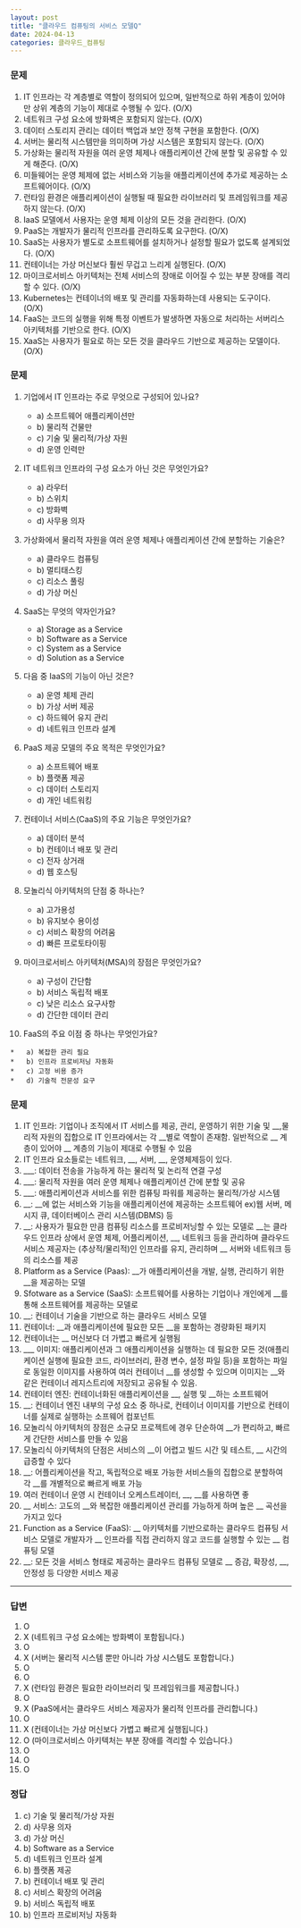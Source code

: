 ```yaml
---
layout: post
title: "클라우드 컴퓨팅의 서비스 모델Q"
date: 2024-04-13
categories: 클라우드_컴퓨팅
---
```

### 문제

1.  IT 인프라는 각 계층별로 역할이 정의되어 있으며, 일반적으로 하위 계층이 있어야만 상위 계층의 기능이 제대로 수행될 수 있다. (O/X)
2.  네트워크 구성 요소에 방화벽은 포함되지 않는다. (O/X)
3.  데이터 스토리지 관리는 데이터 백업과 보안 정책 구현을 포함한다. (O/X)
4.  서버는 물리적 시스템만을 의미하며 가상 시스템은 포함되지 않는다. (O/X)
5.  가상화는 물리적 자원을 여러 운영 체제나 애플리케이션 간에 분할 및 공유할 수 있게 해준다. (O/X)
6.  미들웨어는 운영 체제에 없는 서비스와 기능을 애플리케이션에 추가로 제공하는 소프트웨어이다. (O/X)
7.  런타임 환경은 애플리케이션이 실행될 때 필요한 라이브러리 및 프레임워크를 제공하지 않는다. (O/X)
8.  IaaS 모델에서 사용자는 운영 체제 이상의 모든 것을 관리한다. (O/X)
9.  PaaS는 개발자가 물리적 인프라를 관리하도록 요구한다. (O/X)
10.  SaaS는 사용자가 별도로 소프트웨어를 설치하거나 설정할 필요가 없도록 설계되었다. (O/X)
11.  컨테이너는 가상 머신보다 훨씬 무겁고 느리게 실행된다. (O/X)
12.  마이크로서비스 아키텍처는 전체 서비스의 장애로 이어질 수 있는 부분 장애를 격리할 수 있다. (O/X)
13.  Kubernetes는 컨테이너의 배포 및 관리를 자동화하는데 사용되는 도구이다. (O/X)
14.  FaaS는 코드의 실행을 위해 특정 이벤트가 발생하면 자동으로 처리하는 서버리스 아키텍처를 기반으로 한다. (O/X)
15.  XaaS는 사용자가 필요로 하는 모든 것을 클라우드 기반으로 제공하는 모델이다. (O/X)

### 문제

1.  기업에서 IT 인프라는 주로 무엇으로 구성되어 있나요?
    
    *   a) 소프트웨어 애플리케이션만
    *   b) 물리적 건물만
    *   c) 기술 및 물리적/가상 자원
    *   d) 운영 인력만
2.  IT 네트워크 인프라의 구성 요소가 아닌 것은 무엇인가요?
    
    *   a) 라우터
    *   b) 스위치
    *   c) 방화벽
    *   d) 사무용 의자
3.  가상화에서 물리적 자원을 여러 운영 체제나 애플리케이션 간에 분할하는 기술은?
    
    *   a) 클라우드 컴퓨팅
    *   b) 멀티태스킹
    *   c) 리소스 풀링
    *   d) 가상 머신
4.  SaaS는 무엇의 약자인가요?
    
    *   a) Storage as a Service
    *   b) Software as a Service
    *   c) System as a Service
    *   d) Solution as a Service
5.  다음 중 IaaS의 기능이 아닌 것은?
    
    *   a) 운영 체제 관리
    *   b) 가상 서버 제공
    *   c) 하드웨어 유지 관리
    *   d) 네트워크 인프라 설계
6.  PaaS 제공 모델의 주요 목적은 무엇인가요?
    
    *   a) 소프트웨어 배포
    *   b) 플랫폼 제공
    *   c) 데이터 스토리지
    *   d) 개인 네트워킹
7.  컨테이너 서비스(CaaS)의 주요 기능은 무엇인가요?
    
    *   a) 데이터 분석
    *   b) 컨테이너 배포 및 관리
    *   c) 전자 상거래
    *   d) 웹 호스팅
8.  모놀리식 아키텍처의 단점 중 하나는?
    
    *   a) 고가용성
    *   b) 유지보수 용이성
    *   c) 서비스 확장의 어려움
    *   d) 빠른 프로토타이핑
9.  마이크로서비스 아키텍처(MSA)의 장점은 무엇인가요?
    
    *   a) 구성이 간단함
    *   b) 서비스 독립적 배포
    *   c) 낮은 리소스 요구사항
    *   d) 간단한 데이터 관리
10.  FaaS의 주요 이점 중 하나는 무엇인가요?
    
    *   a) 복잡한 관리 필요
    *   b) 인프라 프로비저닝 자동화
    *   c) 고정 비용 증가
    *   d) 기술적 전문성 요구

### 문제
1. IT 인프라: 기업이나 조직에서 IT 서비스를 제공, 관리, 운영하기 위한 기술 및 __,물리적 자원의 집합으로 IT 인프라에서는 각 __별로 역할이 존재함.
일반적으로 __ 계층이 있어야 __ 계층의 기능이 제대로 수행될 수 있음
2. IT 인프라 요소들로는 네트워크, __, 서버, __, 운영체제등이 있다.
3. ___: 데이터 전송을 가능하게 하는 물리적 및 논리적 연결 구성
4. ___: 물리적 자원을 여러 운영 체제나 애플리케이션 간에 분할 및 공유
5. ___: 애플리케이션과 서비스를 위한 컴퓨팅 파워를 제공하는 물리적/가상 시스템
6. __: __에 없는 서비스와 기능을 애플리케이션에 제공하는 소프트웨어 ex)웹 서버, 메시지 큐, 데이터베이스 관리 시스템(DBMS) 등
7. __: 사용자가 필요한 만큼 컴퓨팅 리소스를 프로비저닝할 수 있는 모델로 __는 클라우드 인프라 상에서 운영 체제, 어플리케이션, __, 네트워크 등을 관리하며 클라우드 서비스 제공자는 (추상적/물리적)인 인프라를 유지, 관리하며 __ 서버와 네트워크 등의 리소스를 제공
8. Platform as a Service (Paas): __가 애플리케이션을 개발, 실행, 관리하기 위한 __을 제공하는 모델
9. Sfotware as a Service (SaaS): 소프트웨어를 사용하는 기업이나 개인에게 __를 통해 소프트웨어를 제공하는 모델로 
10. __: 컨테이너 기술을 기반으로 하는 클라우드 서비스 모델
11. 컨테이너: __과 애플리케이션에 필요한 모든 __을 포함하는 경량화된 패키지
12. 컨테이너는 __ 머신보다 더 가볍고 빠르게 실행됨
13. ___ 이미지: 애플리케이션과 그 애플리케이션을 실행하는 데 필요한 모든 것(애플리케이션 실행에 필요한 코드, 라이브러리, 환경 변수, 설정 파일 등)을 포함하는 파일로 동일한 이미지를 사용하여 여러 컨테이너 __를 생성할 수 있으며 이미지는 __와 같은 컨테이너 레지스트리에 저장되고 공유될 수 있음.
14. 컨테이터 엔진: 컨테이너화된 애플리케이션을 __, 실행 및 __하는 소프트웨어
15. __: 컨테이너 엔진 내부의 구성 요소 중 하나로, 컨테이너 이미지를 기반으로 컨테이너를 실제로 실행하는 소프웨어 컴포넌트
16. 모놀리식 아키텍처의 장점은 소규모 프로젝트에 경우 단순하여 __가 편리하고, 빠르게 간단한 서비스를 만들 수 있음
17. 모놀리식 아키텍처의 단점은 서비스의 __이 어렵고 빌드 시간 및 테스트, __ 시간의 급증할 수 있다
18. __: 어플리케이션을 작고, 독립적으로 배포 가능한 서비스들의 집합으로 분할하여 각 __를 개별적으로 빠르게 배포 가능
19. 여러 컨테이너 운영 시 컨테이너 오케스트레이터, __, __를 사용하면 좋
20. __ 서비스: 고도의 __와 복잡한 애플리케이션 관리를 가능하게 하며 높은 __ 곡선을 가지고 있다
21. Function as a Service (FaaS): __ 아키텍처를 기반으로하는 클라우드 컴퓨팅 서비스 모델로 개발자가 __ 인프라를 직접 관리하지 않고 코드를 실행할 수 있는 __ 컴퓨팅 모델
22. __: 모든 것을 서비스 형태로 제공하는 클라우드 컴퓨팅 모델로 __ 증감, 확장성, __, 안정성 등 다양한 서비스 제공

<hr>



### 답변

1.  O
2.  X (네트워크 구성 요소에는 방화벽이 포함됩니다.)
3.  O
4.  X (서버는 물리적 시스템 뿐만 아니라 가상 시스템도 포함합니다.)
5.  O
6.  O
7.  X (런타임 환경은 필요한 라이브러리 및 프레임워크를 제공합니다.)
8.  O
9.  X (PaaS에서는 클라우드 서비스 제공자가 물리적 인프라를 관리합니다.)
10.  O
11.  X (컨테이너는 가상 머신보다 가볍고 빠르게 실행됩니다.)
12.  O (마이크로서비스 아키텍처는 부분 장애를 격리할 수 있습니다.)
13.  O
14.  O
15.  O



### 정답

1.  c) 기술 및 물리적/가상 자원
2.  d) 사무용 의자
3.  d) 가상 머신
4.  b) Software as a Service
5.  d) 네트워크 인프라 설계
6.  b) 플랫폼 제공
7.  b) 컨테이너 배포 및 관리
8.  c) 서비스 확장의 어려움
9.  b) 서비스 독립적 배포
10.  b) 인프라 프로비저닝 자동화